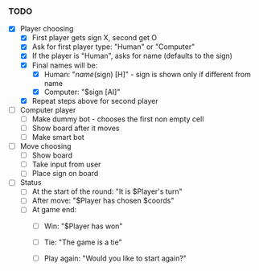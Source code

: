### TODO

- [x] Player choosing
    + [x] First player gets sign X, second get O
    + [x] Ask for first player type: "Human" or "Computer"
    + [x] If the player is "Human", asks for name (defaults to the sign)
    + [x] Final names will be:
        * [x] Human: "$name ($sign) [H]" - sign is shown only if different from name
        * [x] Computer: "$sign [AI]"
    + [x] Repeat steps above for second player
- [ ] Computer player
    + [ ] Make dummy bot - chooses the first non empty cell
    + [ ] Show board after it moves
    + [ ] Make smart bot
- [ ] Move choosing
    + [ ] Show board
    + [ ] Take input from user
    + [ ] Place sign on board
- [ ] Status
    + [ ] At the start of the round: "It is $Player's turn"
    + [ ] After move: "$Player has chosen $coords"
    + [ ] At game end: 
        * [ ] Win: "$Player has won"
        * [ ] Tie: "The game is a tie"
        * [ ] Play again: "Would you like to start again?"
    
